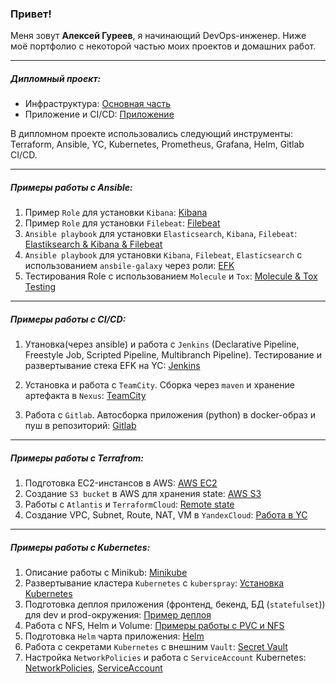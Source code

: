 
### Привет!

Меня зовут **Алексей Гуреев**, я начинающий DevOps-инженер. Ниже моё портфолио с некоторой частью моих проектов и домашних работ.

---
##### Дипломный проект:

- Инфраструктура: [Основная часть](https://github.com/AlexDies/DipIomInfrastructure) 
- Приложение и CI/CD: [Приложение](https://gitlab.com/alex1094/superapp/-/tree/main/helmDeploy/superapp)

В дипломном проекте использовались следующий инструменты: Terraform, Ansible, YC, Kubernetes, Prometheus, Grafana, Helm, Gitlab CI/CD.

---
##### Примеры работы с Ansible:
1. Пример `Role` для установки `Kibana`: [Kibana](https://github.com/AlexDies/kibana-role)
2. Пример `Role` для установки `Filebeat`: [Filebeat](https://github.com/AlexDies/filebeat-role/tree/main/playbook)
3. `Ansible playbook` для установки `Elasticsearch`, `Kibana`, `Filebeat`: [Elastiksearch & Kibana & Filebeat](https://github.com/AlexDies/AnsiblePlaybook/tree/Ansible_8_3)
4. `Ansible playbook` для установки `Kibana`, `Filebeat`, `Elasticsearch` с использованием `ansbile-galaxy` через роли: [EFK](https://github.com/AlexDies/AnsiblePlaybook/tree/Ansible_8_4)
5. Тестирования Role с использованием `Molecule` и `Tox`: [Molecule & Tox Testing](https://github.com/AlexDies/AnsiblePlaybook/tree/Ansible_8_5(TestRole))

---
##### Примеры работы с CI/CD:

1. Утановка(через ansible) и работа с `Jenkins` (Declarative Pipeline, Freestyle Job, Scripted Pipeline, Multibranch Pipeline). 
Тестирование и развертывание стека EFK на YC: [Jenkins](https://github.com/AlexDies/homework/blob/main/homework_9_4(Jenkins)/homework_9_4.md)

2. Установка и работа с `TeamCity`. 
Сборка через `maven` и хранение артефакта в `Nexus`: [TeamCity](https://github.com/AlexDies/homework/tree/main/homework_9_5(TeamCity))
3. Работа с `Gitlab`. 
Автосборка приложения (python) в docker-образ и пуш в репозиторий: [Gitlab](https://github.com/AlexDies/homework/tree/main/homework_9_6(GitLab))

---
##### Примеры работы с Terrafrom:

1. Подготовка EC2-инстансов в AWS: [AWS EC2](https://github.com/AlexDies/homework/tree/main/homework_7_2(terraform_ec2))
2. Создание `S3 bucket` в AWS для хранения state: [AWS S3](https://github.com/AlexDies/homework/blob/main/homework_7_3(terraform_basic(backend%2Cworkspace))/homework_7_3.md)
3. Работы с `Atlantis` и `TerraformCloud`: [Remote state](https://github.com/AlexDies/homework/tree/main/homework_7_4(terraform%20cloud%2C%20remote%20state%2C%20atlasin))
4. Создание VPC, Subnet, Route, NAT, VM в `YandexCloud`: [Работа в YC](https://github.com/AlexDies/homework/tree/main/homework_15.1(YC(Network)))

---
##### Примеры работы с Kubernetes:

1. Описание работы с Minikub: [Minikube](https://github.com/AlexDies/homework/blob/main/homework_12.1(Kuber%20component)/homework_12_1.md)
2. Развертывание кластера `Kubernetes` с `kuberspray`: [Установка Kubernetes](https://github.com/AlexDies/homework/tree/main/homework_12.4(Kuber%20install%20p2%20(kuberspray)))
3. Подготовка деплоя приложения (фронтенд, бекенд, БД (`statefulset`)) для dev и prod-окружения: [Пример деплоя](https://github.com/AlexDies/homework/tree/main/homework_13.1(Pods%2Cdeploy%2C%20service%2C%20ed%2C%20etc.))
4. Работа с NFS, Helm и Volume: [Примеры работы с PVC и NFS](https://github.com/AlexDies/homework/tree/main/homework_13.2(Mount))
5. Подготовка `Helm` чарта приложения: [Helm](https://github.com/AlexDies/homework/tree/main/homework_13.4(Helm%2C%20Jsonnet))
6. Работа с секретами `Kubernetes` с внешним `Vault`: [Secret Vault](https://github.com/AlexDies/homework/tree/main/homework_14.2(Vault))
7. Настройка `NetworkPolicies` и работа с `ServiceAccount` Kubernetes: [NetworkPolicies](https://github.com/AlexDies/homework/tree/main/homework_14.5(NetworkPolicies)), [ServiceAccount](https://github.com/AlexDies/homework/tree/main/homework_14.4(ServiceAccount))

